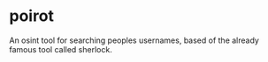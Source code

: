 # poirot
An osint tool for searching peoples usernames, based of the already famous tool called sherlock.
